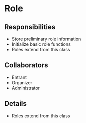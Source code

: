 # Role

## Responsibilities

- Store preliminary role information
- Initialize basic role functions
- Roles extend from this class

## Collaborators

- Entrant
- Organizer
- Administrator

## Details

- Roles extend from this class
